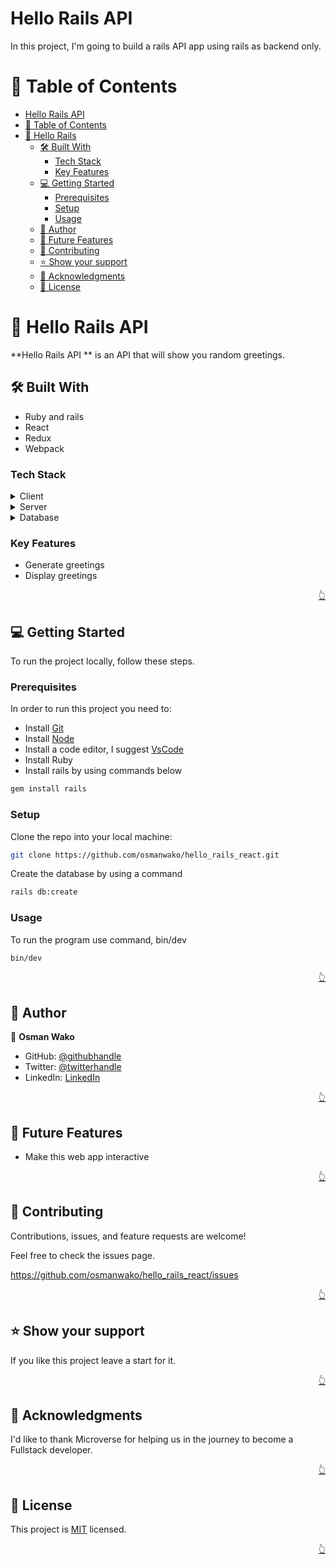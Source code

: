 <a name="readme-top"></a>

# Hello Rails API

In this project, I'm going to build a rails API app using rails as backend only.

<!-- TABLE OF CONTENTS -->

# 📗 Table of Contents

- [Hello Rails API](#hello_rails_api)
- [📗 Table of Contents](#-table-of-contents)
- [📖 Hello Rails ](#hello-api)
  - [🛠 Built With ](#-built-with-)
    - [Tech Stack ](#tech-stack-)
    - [Key Features ](#key-features-)
  - [💻 Getting Started ](#-getting-started-)
    - [Prerequisites](#prerequisites)
    - [Setup](#setup)
    - [Usage](#usage)
  - [👥 Author ](#-author-)
  - [🔭 Future Features ](#-future-features-)
  - [🤝 Contributing ](#-contributing-)
  - [⭐️ Show your support ](#️-show-your-support-)
  - [🙏 Acknowledgments ](#-acknowledgments-)
  - [📝 License ](#license)

<!-- PROJECT DESCRIPTION -->

# 📖 Hello Rails API <a name="about-project"></a>

**Hello Rails API ** is an API that will show you random greetings.

## 🛠 Built With <a name="built-with"></a>

- Ruby and rails
- React
- Redux
- Webpack

### Tech Stack <a name="tech-stack"></a>

<details>
  <summary>Client</summary>
  <ul>
   <li>React</li>

  </ul>
</details>

<details>
  <summary>Server</summary>
  <ul>
    <li>Rails</li>

  </ul>
</details>

<details>
<summary>Database</summary>
  <ul>
    <li>postgresql</li>
  </ul>
</details>

<!-- Features -->

### Key Features <a name="key-features"></a>

- Generate greetings
- Display greetings

<p align="right"><a href="#readme-top">👆</a></p>

<!-- Getting Started -->

## 💻 Getting Started <a name="getting-started"></a>

To run the project locally, follow these steps.

### Prerequisites

In order to run this project you need to:

- Install [Git](https://git-scm.com/)
- Install [Node](https://nodejs.org/en/)
- Install a code editor, I suggest [VsCode](https://code.visualstudio.com/)
- Install Ruby
- Install rails by using commands below

```bash
gem install rails
```

### Setup

Clone the repo into your local machine:

```bash
git clone https://github.com/osmanwako/hello_rails_react.git
```

Create the database by using a command

```bash
rails db:create
```

### Usage

To run the program use command, bin/dev

```bash
bin/dev
```

<p align="right"><a href="#readme-top">👆</a></p>

<!-- AUTHORS -->

## 👥 Author <a name="authors"></a>

👤 **Osman Wako**

- GitHub: [@githubhandle](https://github.com/osmanwako)
- Twitter: [@twitterhandle](https://twitter.com/osmanwako)
- LinkedIn: [LinkedIn](https://www.linkedin.com/in/osmanwako/)

<p align="right"><a href="#readme-top">👆</a></p>

<!-- FUTURE FEATURES -->

## 🔭 Future Features <a name="future-features"></a>

- Make this web app interactive

<p align="right"><a href="#readme-top">👆</a></p>

<!-- Contributing -->

## 🤝 Contributing <a name="contributing"></a>

Contributions, issues, and feature requests are welcome!

Feel free to check the issues page.

https://github.com/osmanwako/hello_rails_react/issues

<p align="right"><a href="#readme-top">👆</a></p>

<!-- Show your support -->

## ⭐️ Show your support <a name="support"></a>

If you like this project leave a start for it.

<p align="right"><a href="#readme-top">👆</a></p>

<!-- ACKNOWLEDGEMENTS -->

## 🙏 Acknowledgments <a name="acknowledgements"></a>

I'd like to thank Microverse for helping us in the journey to become a Fullstack developer.

<p align="right"><a href="#readme-top">👆</a></p>

<!-- LICENSE -->

## 📝 License <a name="license"></a>

This project is [MIT](./MIT.md) licensed.

<p align="right"><a href="#readme-top">👆</a></p>
